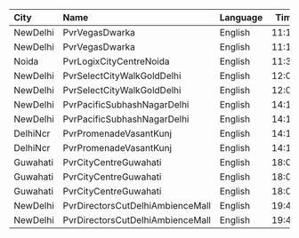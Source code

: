 | City     | Name                             | Language |  Time | Type             | Price | Capacity | Booked |
| :------- | :------------------------------- | :------- | ----: | :--------------- | ----: | -------: | -----: |
| NewDelhi | PvrVegasDwarka                   | English  | 11:15 | Prime            |  295₹ |       15 |      8 |
| NewDelhi | PvrVegasDwarka                   | English  | 11:15 | Classic          |  240₹ |      120 |     61 |
| Noida    | PvrLogixCityCentreNoida          | English  | 11:35 | Classic          |  165₹ |       60 |      0 |
| NewDelhi | PvrSelectCityWalkGoldDelhi       | English  | 12:00 | PlatinumSuperior |  400₹ |        8 |      0 |
| NewDelhi | PvrSelectCityWalkGoldDelhi       | English  | 12:00 | Platinum         |  400₹ |       12 |      0 |
| NewDelhi | PvrPacificSubhashNagarDelhi      | English  | 14:15 | Prime            |  350₹ |       52 |      0 |
| NewDelhi | PvrPacificSubhashNagarDelhi      | English  | 14:15 | PrimePlus        |  350₹ |       18 |      0 |
| DelhiNcr | PvrPromenadeVasantKunj           | English  | 14:15 | Classic          |  360₹ |       50 |     25 |
| DelhiNcr | PvrPromenadeVasantKunj           | English  | 14:15 | Prime            |  390₹ |       44 |     23 |
| Guwahati | PvrCityCentreGuwahati            | English  | 18:05 | Classic          |  180₹ |       40 |     20 |
| Guwahati | PvrCityCentreGuwahati            | English  | 18:05 | Prime            |  200₹ |       82 |     43 |
| Guwahati | PvrCityCentreGuwahati            | English  | 18:05 | PrimePlus        |  220₹ |       13 |      7 |
| NewDelhi | PvrDirectorsCutDelhiAmbienceMall | English  | 19:45 | Platinum         |  600₹ |        9 |      2 |
| NewDelhi | PvrDirectorsCutDelhiAmbienceMall | English  | 19:45 | PlatinumSuperior |  600₹ |        3 |      0 |